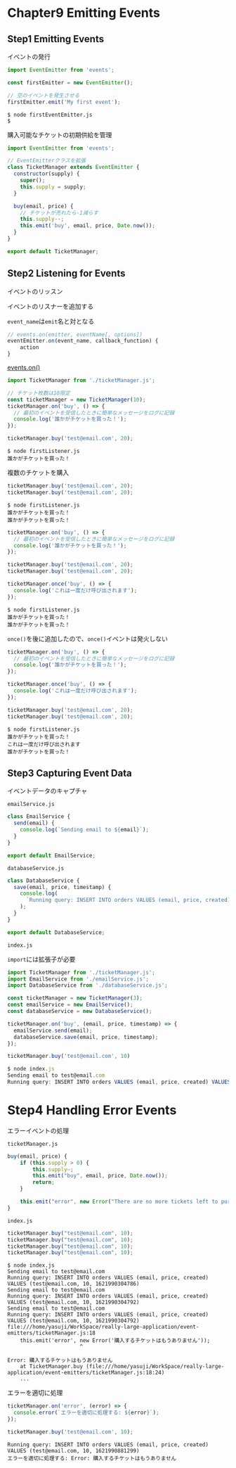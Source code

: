 # Chapter9 Emitting Events

## Step1 Emitting Events

イベントの発行

```js
import EventEmitter from 'events';

const firstEmitter = new EventEmitter();

// 空のイベントを発生させる
firstEmitter.emit('My first event');
```

```shell
$ node firstEventEmitter.js
$
```
購入可能なチケットの初期供給を管理

```js
import EventEmitter from 'events';

// EventEmitterクラスを拡張
class TicketManager extends EventEmitter {
  constructor(supply) {
    super();
    this.supply = supply;
  }

  buy(email, price) {
    // チケットが売れたら-1減らす
    this.supply--;
    this.emit('buy', email, price, Date.now());
  }
}

export default TicketManager;
```

## Step2 Listening for Events

イベントのリッスン

イベントのリスナーを追加する

`event_name`は`emit`名と対となる

```js
// events.on(emitter, eventName[, options])
eventEmitter.on(event_name, callback_function) {
    action
}
```

[events.on()](https://nodejs.org/api/events.html#events_events_on_emitter_eventname_options)

```js
import TicketManager from './ticketManager.js';

// チケット枚数は10限定
const ticketManager = new TicketManager(10);
ticketManager.on('buy', () => {
  // 最初のイベントを受信したときに簡単なメッセージをログに記録
  console.log('誰かがチケットを買った！');
});

ticketManager.buy('test@email.com', 20);
```

```shell
$ node firstListener.js
誰かがチケットを買った！
```

複数のチケットを購入

```js
ticketManager.buy('test@email.com', 20);
ticketManager.buy('test@email.com', 20);
```

```shell
$ node firstListener.js
誰かがチケットを買った！
誰かがチケットを買った！
```

```js
ticketManager.on('buy', () => {
  // 最初のイベントを受信したときに簡単なメッセージをログに記録
  console.log('誰かがチケットを買った！');
});

ticketManager.buy('test@email.com', 20);
ticketManager.buy('test@email.com', 20);

ticketManager.once('buy', () => {
  console.log('これは一度だけ呼び出されます');
});
```

```shell
$ node firstListener.js
誰かがチケットを買った！
誰かがチケットを買った！
```

`once()`を後に追加したので、`once()`イベントは発火しない

```js
ticketManager.on('buy', () => {
  // 最初のイベントを受信したときに簡単なメッセージをログに記録
  console.log('誰かがチケットを買った！');
});

ticketManager.once('buy', () => {
  console.log('これは一度だけ呼び出されます');
});

ticketManager.buy('test@email.com', 20);
ticketManager.buy('test@email.com', 20);
```

```shell
$ node firstListener.js
誰かがチケットを買った！
これは一度だけ呼び出されます
誰かがチケットを買った！
```

## Step3 Capturing Event Data

イベントデータのキャプチャ

`emailService.js`

```js
class EmailService {
  send(email) {
    console.log(`Sending email to ${email}`);
  }
}

export default EmailService;
```

`databaseService.js`

```js
class DatabaseService {
  save(email, price, timestamp) {
    console.log(
      `Running query: INSERT INTO orders VALUES (email, price, created) VALUES (${email}, ${price}, ${timestamp})`
    );
  }
}

export default DatabaseService;
```

`index.js`

`import`には拡張子が必要

```js
import TicketManager from './ticketManager.js';
import EmailService from './emailService.js';
import DatabaseService from './databaseService.js';

const ticketManager = new TicketManager(3);
const emailService = new EmailService();
const databaseService = new DatabaseService();

ticketManager.on('buy', (email, price, timestamp) => {
  emailService.send(email);
  databaseService.save(email, price, timestamp);
});

ticketManager.buy('test@email.com', 10)
```

```js
$ node index.js
Sending email to test@email.com
Running query: INSERT INTO orders VALUES (email, price, created) VALUES (test@email.com, 10, 1621989571779)
```

# Step4 Handling Error Events

エラーイベントの処理

`ticketManager.js`

```js
buy(email, price) {
    if (this.supply > 0) {
        this.supply—;
        this.emit("buy", email, price, Date.now());
        return;
    }

    this.emit("error", new Error("There are no more tickets left to purchase"));
}
```

`index.js`

```js
ticketManager.buy("test@email.com", 10);
ticketManager.buy("test@email.com", 10);
ticketManager.buy("test@email.com", 10);
ticketManager.buy("test@email.com", 10);
```

```shell
$ node index.js
Sending email to test@email.com
Running query: INSERT INTO orders VALUES (email, price, created) VALUES (test@email.com, 10, 1621990304786)
Sending email to test@email.com
Running query: INSERT INTO orders VALUES (email, price, created) VALUES (test@email.com, 10, 1621990304792)
Sending email to test@email.com
Running query: INSERT INTO orders VALUES (email, price, created) VALUES (test@email.com, 10, 1621990304792)
file:///home/yasuji/WorkSpace/really-large-application/event-emitters/ticketManager.js:18
    this.emit('error', new Error('購入するチケットはもうありません'));
                       ^

Error: 購入するチケットはもうありません
    at TicketManager.buy (file:///home/yasuji/WorkSpace/really-large-application/event-emitters/ticketManager.js:18:24)
    ...
```

エラーを適切に処理

```js
ticketManager.on('error', (error) => {
  console.error(`エラーを適切に処理する: ${error}`);
});

ticketManager.buy('test@email.com', 10);
```

```shell
Running query: INSERT INTO orders VALUES (email, price, created) VALUES (test@email.com, 10, 1621990881299)
エラーを適切に処理する: Error: 購入するチケットはもうありません
```
